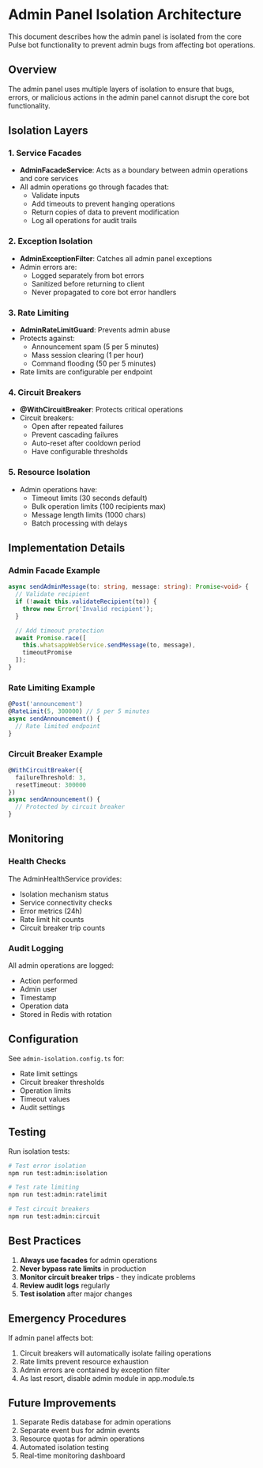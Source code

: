 # Admin Panel Isolation Architecture

This document describes how the admin panel is isolated from the core Pulse bot functionality to prevent admin bugs from affecting bot operations.

## Overview

The admin panel uses multiple layers of isolation to ensure that bugs, errors, or malicious actions in the admin panel cannot disrupt the core bot functionality.

## Isolation Layers

### 1. Service Facades
- **AdminFacadeService**: Acts as a boundary between admin operations and core services
- All admin operations go through facades that:
  - Validate inputs
  - Add timeouts to prevent hanging operations
  - Return copies of data to prevent modification
  - Log all operations for audit trails

### 2. Exception Isolation
- **AdminExceptionFilter**: Catches all admin panel exceptions
- Admin errors are:
  - Logged separately from bot errors
  - Sanitized before returning to client
  - Never propagated to core bot error handlers

### 3. Rate Limiting
- **AdminRateLimitGuard**: Prevents admin abuse
- Protects against:
  - Announcement spam (5 per 5 minutes)
  - Mass session clearing (1 per hour)
  - Command flooding (50 per 5 minutes)
- Rate limits are configurable per endpoint

### 4. Circuit Breakers
- **@WithCircuitBreaker**: Protects critical operations
- Circuit breakers:
  - Open after repeated failures
  - Prevent cascading failures
  - Auto-reset after cooldown period
  - Have configurable thresholds

### 5. Resource Isolation
- Admin operations have:
  - Timeout limits (30 seconds default)
  - Bulk operation limits (100 recipients max)
  - Message length limits (1000 chars)
  - Batch processing with delays

## Implementation Details

### Admin Facade Example
```typescript
async sendAdminMessage(to: string, message: string): Promise<void> {
  // Validate recipient
  if (!await this.validateRecipient(to)) {
    throw new Error('Invalid recipient');
  }

  // Add timeout protection
  await Promise.race([
    this.whatsappWebService.sendMessage(to, message),
    timeoutPromise
  ]);
}
```

### Rate Limiting Example
```typescript
@Post('announcement')
@RateLimit(5, 300000) // 5 per 5 minutes
async sendAnnouncement() {
  // Rate limited endpoint
}
```

### Circuit Breaker Example
```typescript
@WithCircuitBreaker({ 
  failureThreshold: 3, 
  resetTimeout: 300000 
})
async sendAnnouncement() {
  // Protected by circuit breaker
}
```

## Monitoring

### Health Checks
The AdminHealthService provides:
- Isolation mechanism status
- Service connectivity checks
- Error metrics (24h)
- Rate limit hit counts
- Circuit breaker trip counts

### Audit Logging
All admin operations are logged:
- Action performed
- Admin user
- Timestamp
- Operation data
- Stored in Redis with rotation

## Configuration

See `admin-isolation.config.ts` for:
- Rate limit settings
- Circuit breaker thresholds
- Operation limits
- Timeout values
- Audit settings

## Testing

Run isolation tests:
```bash
# Test error isolation
npm run test:admin:isolation

# Test rate limiting
npm run test:admin:ratelimit

# Test circuit breakers
npm run test:admin:circuit
```

## Best Practices

1. **Always use facades** for admin operations
2. **Never bypass rate limits** in production
3. **Monitor circuit breaker trips** - they indicate problems
4. **Review audit logs** regularly
5. **Test isolation** after major changes

## Emergency Procedures

If admin panel affects bot:
1. Circuit breakers will automatically isolate failing operations
2. Rate limits prevent resource exhaustion
3. Admin errors are contained by exception filter
4. As last resort, disable admin module in app.module.ts

## Future Improvements

1. Separate Redis database for admin operations
2. Separate event bus for admin events
3. Resource quotas for admin operations
4. Automated isolation testing
5. Real-time monitoring dashboard